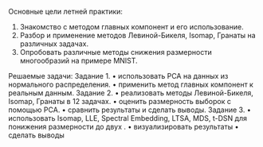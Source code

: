 Основные цели летней практики:
 1. Знакомство с методом главных компонент и его использование.
 2. Разбор и применение методов Левиной-Бикеля, Isomap, Гранаты на различных задачах.
 3. Опробовать различные методы снижения размерности многообразий на примере MNIST.
 
Решаемые задачи:
Задание 1.
• использовать PCA на данных из нормального распределения.
• применить метод главных компонент к реальным данным.
Задание 2.
• реализовать методы Левиной-Бикеля, Isomap, Гранаты в 12 задачах.
• оценить размерность выборок с помощью PCA.
• сравнить результаты и сделать выводы.
Задание 3.
• использовать Isomap, LLE, Spectral Embedding, LTSA, MDS, t-DSN для понижения
размерности до двух .
• визуализировать результаты
• сделать выводы
